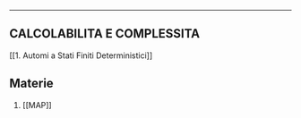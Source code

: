 ___
## CALCOLABILITA E COMPLESSITA
[[1. Automi a Stati Finiti Deterministici]]



## Materie
1. [[MAP]]